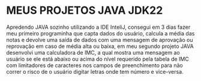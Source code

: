 # MEUS PROJETOS JAVA JDK22
 Apredendo JAVA sozinho utilizando a IDE InteliJ, consegui em 3 dias fazer meu primeiro programinha que capta dados do usuário, calcula a média das notas e devolve uma saída de dados com uma mensagem de aprovação ou reprovação em caso de média alta ou baixa, em meu segundo projeto JAVA desenvolvi uma calculadora de IMC, a qual mostra uma mensagem ao usuário se ele está abaixo ou acima do nível requerido pela tabela de IMC com limitadores de caracteres nos campos de preenchimento para não correr o risco de o usuário digitar letras onde tem número e vice-versa.

